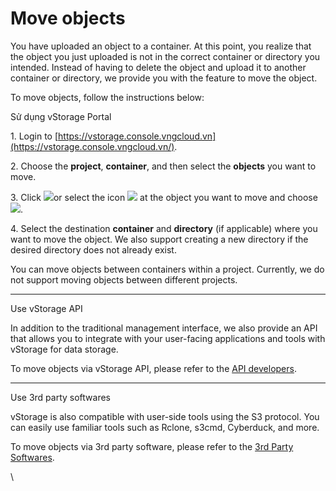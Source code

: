 # Move objects

You have uploaded an object to a container. At this point, you realize that the object you just uploaded is not in the correct container or directory you intended. Instead of having to delete the object and upload it to another container or directory, we provide you with the feature to move the object.

To move objects, follow the instructions below:

&#x20;Sử dụng vStorage Portal

1\. Login to [https://vstorage.console.vngcloud.vn](https://vstorage.console.vngcloud.vn/).

2\. Choose the **project**, **container**, and then select the **objects** you want to move.

3\. Click ![](https://docs.vngcloud.vn/download/thumbnails/67994222/image2023-3-6\_10-53-48.png?version=1\&modificationDate=1701066430000\&api=v2)or select the icon ![](https://docs.vngcloud.vn/download/thumbnails/67994222/image2023-2-6\_10-20-54.png?version=1\&modificationDate=1701066430000\&api=v2) at the object you want to move and choose ![](https://docs.vngcloud.vn/download/thumbnails/67994222/image2023-11-27\_13-56-2.png?version=1\&modificationDate=1701068165000\&api=v2).

4\. Select the destination **container** and **directory** (if applicable) where you want to move the object. We also support creating a new directory if the desired directory does not already exist.

You can move objects between containers within a project. Currently, we do not support moving objects between different projects.

***

&#x20;Use vStorage API

In addition to the traditional management interface, we also provide an API that allows you to integrate with your user-facing applications and tools with vStorage for data storage.

To move objects via vStorage API, please refer to the [API developers](https://docs.vngcloud.vn/display/VSEN/API+developers).

***

&#x20;Use 3rd party softwares

vStorage is also compatible with user-side tools using the S3 protocol. You can easily use familiar tools such as Rclone, s3cmd, Cyberduck, and more.

To move objects via 3rd party software, please refer to the [3rd Party Softwares](https://docs.vngcloud.vn/display/VSEN/3rd+Party+Softwares).

\

